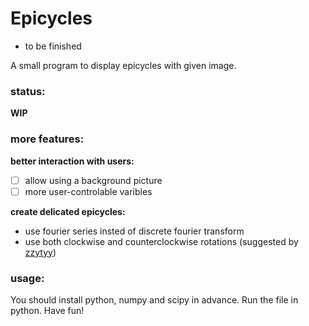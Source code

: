 Epicycles
============

* to be finished

A small program to display epicycles with given image.

### status:

**WIP**

### more features:

**better interaction with users:**
* [ ] allow using a background picture
* [ ] more user-controlable varibles

**create delicated epicycles:**
* use fourier series insted of discrete fourier transform
* use both clockwise and counterclockwise rotations (suggested by [zzytyy](https://github.com/zzyztyy))

### usage:
You should install python, numpy and scipy in advance.
Run the file in python. Have fun!
